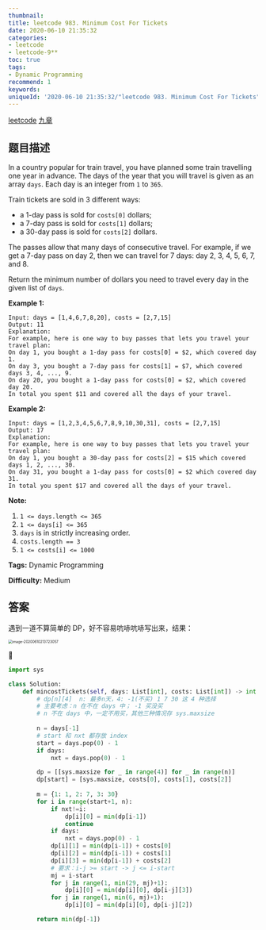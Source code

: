 ```yaml
---
thumbnail:
title: leetcode 983. Minimum Cost For Tickets
date: 2020-06-10 21:35:32
categories:
- leetcode
- leetcode-9**
toc: true
tags:
- Dynamic Programming
recommend: 1
keywords:
uniqueId: '2020-06-10 21:35:32/"leetcode 983. Minimum Cost For Tickets".html'
---
```


<a href="https://leetcode.com/problems/minimum-cost-for-tickets/">leetcode</a>
<a href="https://www.jiuzhang.com/solution/minimum-cost-for-tickets/">九章</a>
## 题目描述
In a country popular for train travel, you have planned some train travelling
one year in advance.  The days of the year that you will travel is given as an
array `days`.  Each day is an integer from `1` to `365`.

Train tickets are sold in 3 different ways:

  * a 1-day pass is sold for `costs[0]` dollars;
  * a 7-day pass is sold for `costs[1]` dollars;
  * a 30-day pass is sold for `costs[2]` dollars.

The passes allow that many days of consecutive travel.  For example, if we get
a 7-day pass on day 2, then we can travel for 7 days: day 2, 3, 4, 5, 6, 7,
and 8.

Return the minimum number of dollars you need to travel every day in the given
list of `days`.



**Example 1:**
        
    Input: days = [1,4,6,7,8,20], costs = [2,7,15]
    Output: 11
    Explanation:
    For example, here is one way to buy passes that lets you travel your travel plan:
    On day 1, you bought a 1-day pass for costs[0] = $2, which covered day 1.
    On day 3, you bought a 7-day pass for costs[1] = $7, which covered days 3, 4, ..., 9.
    On day 20, you bought a 1-day pass for costs[0] = $2, which covered day 20.
    In total you spent $11 and covered all the days of your travel.


**Example 2:**
        
    Input: days = [1,2,3,4,5,6,7,8,9,10,30,31], costs = [2,7,15]
    Output: 17
    Explanation:
    For example, here is one way to buy passes that lets you travel your travel plan:
    On day 1, you bought a 30-day pass for costs[2] = $15 which covered days 1, 2, ..., 30.
    On day 31, you bought a 1-day pass for costs[0] = $2 which covered day 31.
    In total you spent $17 and covered all the days of your travel.




**Note:**

  1. `1 <= days.length <= 365`
  2. `1 <= days[i] <= 365`
  3. `days` is in strictly increasing order.
  4. `costs.length == 3`
  5. `1 <= costs[i] <= 1000`


**Tags:** Dynamic Programming

**Difficulty:** Medium

## 答案

遇到一道不算简单的 DP，好不容易吭哧吭哧写出来，结果：

<img src="https://i.loli.net/2020/06/11/tpRq6cuehr2OJ9Q.png" alt="image-20200610213723057" style="zoom:50%;" />

<!--more-->
```python
import sys

class Solution:
    def mincostTickets(self, days: List[int], costs: List[int]) -> int:
        # dp[n][4]  n: 最多n天，4: -1(不买) 1 7 30 这 4 种选择
        # 主要考虑：n 在不在 days 中； -1 买没买
        # n 不在 days 中，一定不用买，其他三种情况存 sys.maxsize
        
        n = days[-1]
        # start 和 nxt 都存放 index
        start = days.pop(0) - 1
        if days:
            nxt = days.pop(0) - 1

        dp = [[sys.maxsize for _ in range(4)] for _ in range(n)]
        dp[start] = [sys.maxsize, costs[0], costs[1], costs[2]]
        
        m = {1: 1, 2: 7, 3: 30}
        for i in range(start+1, n):
            if nxt!=i:
                dp[i][0] = min(dp[i-1])
                continue
            if days:
                nxt = days.pop(0) - 1
            dp[i][1] = min(dp[i-1]) + costs[0]
            dp[i][2] = min(dp[i-1]) + costs[1]
            dp[i][3] = min(dp[i-1]) + costs[2]
            # 要求：i-j >= start -> j <= i-start
            mj = i-start
            for j in range(1, min(29, mj)+1):
                dp[i][0] = min(dp[i][0], dp[i-j][3])
            for j in range(1, min(6, mj)+1):
                dp[i][0] = min(dp[i][0], dp[i-j][2])

        return min(dp[-1])


```
